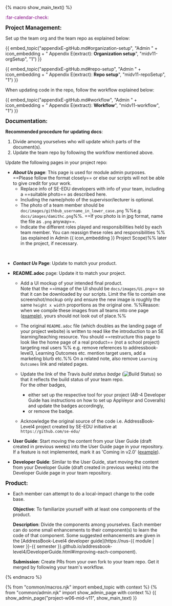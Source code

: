 {% macro show_main_text() %}
<div id="main">

<div id="title">

</div>
<div id="body">

<p class="lead" style="color: purple"><md>:far-calendar-check: <include src="project-timeline.md#mid-v11-overview" inline /></md><p/>

<div id="product">

**<big>Project Management:</big>**

Set up the team org and the team repo as explained below:

<div class="indented-level2">

{{ embed_topic("appendixE-gitHub.md#organization-setup", "Admin " + icon_embedding + " Appendix E(extract): **Organization setup**", "midv11-orgSetup", "1") }}
</div>

<div class="indented-level2">

{{ embed_topic("appendixE-gitHub.md#repo-setup", "Admin " + icon_embedding + " Appendix E(extract): **Repo setup**", "midv11-repoSetup", "1") }}
</div>


When updating code in the repo, follow the workflow explained below:

<div class="indented-level2">

{{ embed_topic("appendixE-gitHub.md#workflow", "Admin " + icon_embedding + " Appendix E(extract): **Workflow**", "midv11-workflow", "1") }}
</div>


</div>
<div id="documentation">

**<big>Documentation:</big>** 

<tip-box>

**Recommended procedure for updating docs**:

1. Divide among yourselves who will update which parts of the document(s).
1. Update the team repo by following the workflow mentioned above.

</tip-box>

<div class="indented">

  Update the following pages in your project repo:
</div> 
 
* **_About Us_ page**:
  This page is used for module admin purposes. ==Please follow the format closely== or else our scripts will not be able to give credit for your work.
  * Replace info of SE-EDU developers with info of your team, including a ==suitable photo== as described <trigger trigger="click" for="modal:mid-v12-photo">here</trigger>.  
  * Including the name/photo of the supervisor/lecturer is optional. 
  * The photo of a team member should be `doc/images/githbub_username_in_lower_case.png` %%e.g. `docs/images/damithc.png`%%. ==If you photo is in jpg format, name the file as `.png` anyway==.
  * Indicate the different roles played and responsibilities held by each team member. You can reassign these <trigger trigger="click" for="modal:midv11-rolesAndResponsibilities">roles and responsibilities %%(as explained in Admin {{ icon_embedding }} Project Scope)%%</trigger> later in the project, if necessary.

<modal large title="Admin {{ icon_embedding }} Choosing a profile photo" id="modal:mid-v12-photo">
  <include src="project-deliverables.md#profile-photo"/>
</modal>

<modal large title="Admin {{ icon_embedding }} Project Scope (extract): roles and responsibilities" id="modal:midv11-rolesAndResponsibilities">
  <include src="project-scope.md#roles"/>
</modal>

* **_Contact Us_ Page**: Update to match your product.

* **README.adoc** page: Update it to match your project.

  * Add a UI mockup of your intended final product.   
    Note that the ==image of the UI should be `docs/images/Ui.png`== so that it can be downloaded by our scripts. Limit the file to contain one screenshot/mockup only and ensure the new image is roughly the same `height x width` proportions as the original one. %%Reason: when we compile these images from all teams into one page ([example](https://nus-cs2103-ay1819s1.github.io/cs2103-website/admin/projectList.html)), yours should not look out of place.%%

  * The original `README.adoc` file (which doubles as the landing page of your project website) is written to read like the introduction to an SE learning/teaching resource. You should ==restructure this page to look like the home page of a real product== (not a school project) targeting real users %%&nbsp;e.g. remove references to addressbook-level3, Learning Outcomes etc. mention target users, add a marketing blurb etc.%% On a related note, also remove `Learning Outcomes` link and related pages.

  * Update the link of the Travis _build status badge_ (<img src="https://travis-ci.org/se-edu/addressbook-level4.svg?branch=master" alt="Build Status">) so that it reflects the build status of your team repo.<br>
    For the other badges,
    * either set up the respective tool for your project (AB-4 Developer Guide has instructions on how to set up AppVeyor and Coveralls) and update the badges accordingly,
    * or remove the badge.

  * Acknowledge the original source of the code i.e. AddressBook-Level4 project created by SE-EDU initiative at `https://github.com/se-edu/`

* **User Guide**: Start moving the content from your User Guide (draft created in previous weeks) into the User Guide page in your repository. If a feature is not implemented, mark it as 'Coming in v2.0' ([example](https://se-edu.github.io/addressbook-level4/UserGuide.html#encrypting-data-files-code-coming-in-v2-0-code)).

* **Developer Guide**: Similar to the User Guide, start moving the content from your Developer Guide (draft created in previous weeks) into the Developer Guide page in your team repository.

**<big>Product:</big>**

* Each member can attempt to do a <tooltip content="a change impacting only one component">local-impact</tooltip> change to the code base.

  **Objective**: To familiarize yourself with at least one <tooltip content="components as stated in the [Developer Guide: Architecture]">components</tooltip> of the product.

  **Description**: Divide the components among yourselves. Each member can do some small enhancements to their component(s) to learn the code of that component. Some suggested enhancements are given in the [AddressBook-Level4 developer guide](https://nus-{{ module | lower }}-{{ semester }}.github.io/addressbook-level4/DeveloperGuide.html#improving-each-component).

  **Submission**: Create PRs from your own fork to your team repo. Get it merged by following your team's workflow.


</div>

</div>
</div>
{% endmacro %}

{% from "common/macros.njk" import embed_topic with context %}
{% from "common/admin.njk" import show_admin_page with context %}
{{ show_admin_page("project-w06-mid-v11", show_main_text) }}